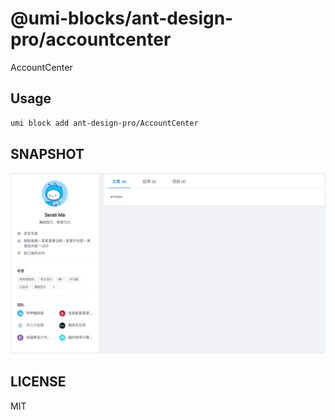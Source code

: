 # @umi-blocks/ant-design-pro/accountcenter

AccountCenter

## Usage

```sh
umi block add ant-design-pro/AccountCenter
```

## SNAPSHOT

![SNAPSHOT](./snapshot.png)

## LICENSE

MIT
